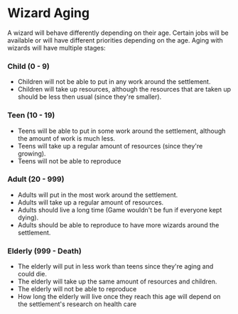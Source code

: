 # Wizard Aging

A wizard will behave differently depending on their age. Certain jobs will be available or will have different priorities depending on the age. Aging with wizards will have multiple stages:

### Child (0 - 9)
- Children will not be able to put in any work around the settlement.
- Children will take up resources, although the resources that are taken up should be less then usual (since they're smaller).

### Teen (10 - 19)
- Teens will be able to put in some work around the settlement, although the amount of work is much less.
- Teens will take up a regular amount of resources (since they're growing).
- Teens will not be able to reproduce

### Adult (20 - 999)
- Adults will put in the most work around the settlement.
- Adults will take up a regular amount of resources.
- Adults should live a long time (Game wouldn't be fun if everyone kept dying).
- Adults should be able to reproduce to have more wizards around the settlement.

### Elderly (999 - Death)
- The elderly will put in less work than teens since they're aging and could die.
- The elderly will take up the same amount of resources and children.
- The elderly will not be able to reproduce
- How long the elderly will live once they reach this age will depend on the settlement's research on health care